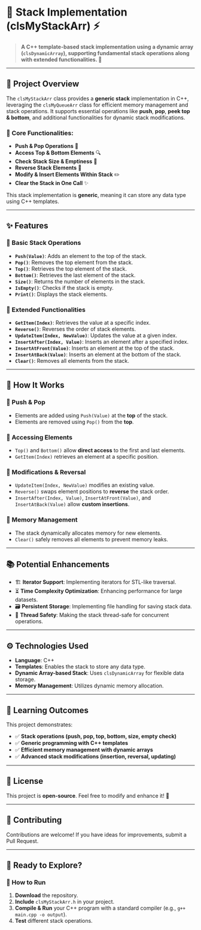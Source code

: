 # 📌 Stack Implementation (clsMyStackArr) ⚡

> **A C++ template-based stack implementation using a dynamic array (`clsDynamicArray`), supporting fundamental stack operations along with extended functionalities. 🚀**

---

## 🌟 Project Overview

The `clsMyStackArr` class provides a **generic stack** implementation in C++, leveraging the `clsMyQueueArr` class for efficient memory management and stack operations. It supports essential operations like **push**, **pop**, **peek top & bottom**, and additional functionalities for dynamic stack modifications.

### 🔹 Core Functionalities:
- **Push & Pop Operations** 🚀
- **Access Top & Bottom Elements** 🔍
- **Check Stack Size & Emptiness** 📏
- **Reverse Stack Elements** 🔄
- **Modify & Insert Elements Within Stack** ✏️
- **Clear the Stack in One Call** ✨

This stack implementation is **generic**, meaning it can store any data type using C++ templates.

---

## ✨ Features

### 🔹 Basic Stack Operations
- **`Push(Value)`**: Adds an element to the top of the stack.
- **`Pop()`**: Removes the top element from the stack.
- **`Top()`**: Retrieves the top element of the stack.
- **`Bottom()`**: Retrieves the last element of the stack.
- **`Size()`**: Returns the number of elements in the stack.
- **`IsEmpty()`**: Checks if the stack is empty.
- **`Print()`**: Displays the stack elements.

### 🔹 Extended Functionalities
- **`GetItem(Index)`**: Retrieves the value at a specific index.
- **`Reverse()`**: Reverses the order of stack elements.
- **`UpdateItem(Index, NewValue)`**: Updates the value at a given index.
- **`InsertAfter(Index, Value)`**: Inserts an element after a specified index.
- **`InsertAtFront(Value)`**: Inserts an element at the top of the stack.
- **`InsertAtBack(Value)`**: Inserts an element at the bottom of the stack.
- **`Clear()`**: Removes all elements from the stack.

---

## 🚀 How It Works

### 🔹 Push & Pop
- Elements are added using `Push(Value)` at the **top** of the stack.
- Elements are removed using `Pop()` from the **top**.

### 🔹 Accessing Elements
- `Top()` and `Bottom()` allow **direct access** to the first and last elements.
- `GetItem(Index)` retrieves an element at a specific position.

### 🔹 Modifications & Reversal
- `UpdateItem(Index, NewValue)` modifies an existing value.
- `Reverse()` swaps element positions to **reverse** the stack order.
- `InsertAfter(Index, Value)`, `InsertAtFront(Value)`, and `InsertAtBack(Value)` allow **custom insertions**.

### 🔹 Memory Management
- The stack dynamically allocates memory for new elements.
- `Clear()` safely removes all elements to prevent memory leaks.

---

## 📚 Potential Enhancements

- 🏗 **Iterator Support**: Implementing iterators for STL-like traversal.
- ⏳ **Time Complexity Optimization**: Enhancing performance for large datasets.
- 🗃️ **Persistent Storage**: Implementing file handling for saving stack data.
- 🚀 **Thread Safety**: Making the stack thread-safe for concurrent operations.

---

## ⚙️ Technologies Used

- **Language**: C++
- **Templates**: Enables the stack to store any data type.
- **Dynamic Array-based Stack**: Uses `clsDynamicArray` for flexible data storage.
- **Memory Management**: Utilizes dynamic memory allocation.

---

## 🎯 Learning Outcomes

This project demonstrates:
- ✅ **Stack operations (push, pop, top, bottom, size, empty check)**
- ✅ **Generic programming with C++ templates**
- ✅ **Efficient memory management with dynamic arrays**
- ✅ **Advanced stack modifications (insertion, reversal, updating)**

---

## 📜 License

This project is **open-source**. Feel free to modify and enhance it! 🚀

---

## 🤝 Contributing

Contributions are welcome! If you have ideas for improvements, submit a Pull Request.

---

## 🏁 Ready to Explore?

### 🚀 How to Run
1. **Download** the repository.
2. **Include** `clsMyStackArr.h` in your project.
3. **Compile & Run** your C++ program with a standard compiler (e.g., `g++ main.cpp -o output`).
4. **Test** different stack operations.

